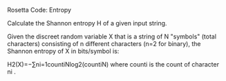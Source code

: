 Rosetta Code: Entropy


Calculate the Shannon entropy H of a given input string.

Given the discreet random variable  X  that is a string of  N  "symbols" (total characters) consisting of  n  different characters (n=2 for binary), the Shannon entropy of X in bits/symbol is:

H2(X)=−∑ni=1countiNlog2(countiN) 
where  counti  is the count of character  ni .
